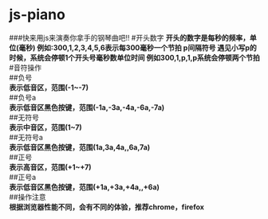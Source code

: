 # js-piano
###快来用js来演奏你拿手的钢琴曲吧!!
#开头数字
**开头的数字是每秒的频率，单位(毫秒)
例如:300,1,2,3,4,5,6表示每300毫秒一个节拍
p间隔符号
遇见小写p的时候，系统会停顿1个开头号毫秒数单位时间
例如300,1,p,1,p系统会停顿两个节拍**
#音符操作<br />
##负号<br />
**表示低音区，范围(-1~-7)**<br />
##负号a<br />
**表示低音区黑色按键，范围(-1a,-3a,-4a,-6a,-7a)**<br />
##无符号<br />
**表示中音区，范围(1~7)**<br />
##无符号a<br />
**表示低音区黑色按键，范围(1a,3a,4a,,6a,7a)**<br />
##正号<br />
**表示高音区，范围(+1~+7)**<br />
##正号a<br />
**表示低音区黑色按键，范围(+1a,+3a,+4a,,+6a)<br />**
##操作注意<br />
**根据浏览器性能不同，会有不同的体验，推荐chrome，firefox<br />**
